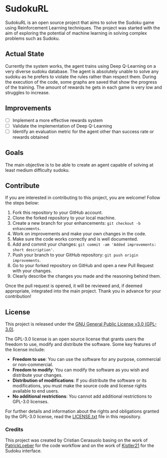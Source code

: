 # SudokuRL

SudokuRL is an open source project that aims to solve the Sudoku game using Reinforcement Learning techniques. The project was started with the aim of exploring the potential of machine learning in solving complex problems such as Sudoku.

## Actual State

Currently the system works, the agent trains using Deep Q-Learning on a very diverse sudoku database. The agent is absolutely unable to solve any sudoku as he prefers to violate the rules rather than respect them. During the execution of the code, some graphs are saved that show the progress of the training.
The amount of rewards he gets in each game is very low and struggles to increase.

## Improvements

- [ ] Implement a more effective rewards system
- [ ] Validate the implementation of Deep Q-Learning
- [ ] Identify an evaluation metric for the agent other than success rate or rewards obtained

## Goals

The main objective is to be able to create an agent capable of solving at least medium difficulty sudoku.

## Contribute

If you are interested in contributing to this project, you are welcome! Follow the steps below:

1. Fork this repository to your GitHub account.
2. Clone the forked repository to your local machine.
3. Create a new branch for your enhancements: `git checkout -b enhancements`.
4. Work on improvements and make your own changes in the code.
5. Make sure the code works correctly and is well documented.
6. Add and commit your changes: `git commit -am 'Added improvements: short description'`.
7. Push your branch to your GitHub repository: `git push origin improvements`.
8. Go to your forked repository on GitHub and open a new Pull Request with your changes.
9. Clearly describe the changes you made and the reasoning behind them.

Once the pull request is opened, it will be reviewed and, if deemed appropriate, integrated into the main project.
Thank you in advance for your contribution!

## License

This project is released under the [GNU General Public License v3.0 (GPL-3.0)](LICENSE).

The GPL-3.0 license is an open source license that grants users the freedom to use, modify and distribute the software. Some key features of the license include:

- **Freedom to use**: You can use the software for any purpose, commercial or non-commercial.
- **Freedom to modify**: You can modify the software as you wish and distribute your changes.
- **Distribution of modifications**: If you distribute the software or its modifications, you must make the source code and license rights available to end users.
- **No additional restrictions**: You cannot add additional restrictions to GPL-3.0 licenses.

For further details and information about the rights and obligations granted by the GPL-3.0 license, read the [LICENSE.txt](LICENSE.txt) file in this repository.

### Credits

This project was created by Cristian Cerasuolo basing on the work of [PatrickLoeber](https://github.com/patrickloeber/snake-ai-pytorch) for the code workflow and on the work of [Kistler21](https://github.com/Kistler21) for the Sudoku interface.
